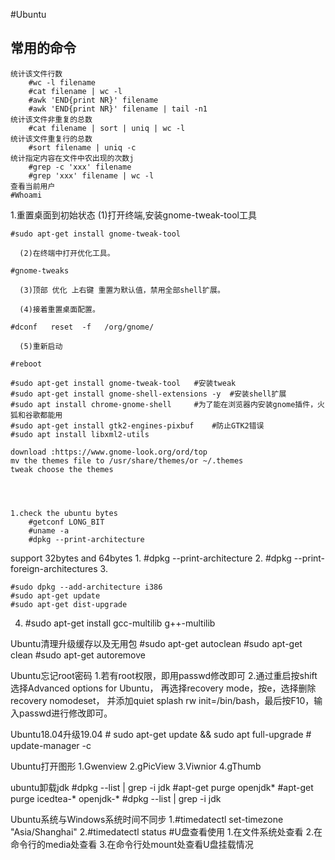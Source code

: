 #Ubuntu
## 常用的命令
	统计该文件行数
		#wc -l filename
		#cat filename | wc -l
		#awk 'END{print NR}' filename
		#awk 'END{print NR}' filename | tail -n1
	统计该文件非重复的总数
		#cat filename | sort | uniq | wc -l
	统计该文件重复行的总数
		#sort filename | uniq -c
	统计指定内容在文件中农出现的次数j
		#grep -c 'xxx' filename
		#grep 'xxx' filename | wc -l
	查看当前用户
	#Whoami

1.重置桌面到初始状态
      (1)打开终端,安装gnome-tweak-tool工具

	#sudo apt-get install gnome-tweak-tool

      (2)在终端中打开优化工具。

	#gnome-tweaks

      (3)顶部 优化 上右键 重置为默认值，禁用全部shell扩展。

      (4)接着重置桌面配置。

	#dconf   reset  -f   /org/gnome/

      (5)重新启动

	#reboot

	#sudo apt-get install gnome-tweak-tool   #安装tweak
	#sudo apt-get install gnome-shell-extensions -y  #安装shell扩展
	#sudo apt install chrome-gnome-shell     #为了能在浏览器内安装gnome插件，火狐和谷歌都能用
	#sudo apt-get install gtk2-engines-pixbuf    #防止GTK2错误
	#sudo apt install libxml2-utils

	download :https://www.gnome-look.org/ord/top
	mv the themes file to /usr/share/themes/or ~/.themes
	tweak choose the themes




	1.check the ubuntu bytes
		#getconf LONG_BIT
		#uname -a
		#dpkg --print-architecture


support 32bytes and 64bytes
1.
	#dpkg --print-architecture
2. 
	#dpkg --print-foreign-architectures
3.

	#sudo dpkg --add-architecture i386
	#sudo apt-get update
	#sudo apt-get dist-upgrade

4.
	#sudo apt-get install gcc-multilib g++-multilib



Ubuntu清理升级缓存以及无用包
	#sudo apt-get autoclean
	#sudo apt-get clean
	#sudo apt-get autoremove

Ubuntu忘记root密码
	1.若有root权限，即用passwd修改即可
	2.通过重启按shift选择Advanced options for Ubuntu，
	再选择recovery mode，按e，选择删除recovery nomodeset，
	并添加quiet splash rw init=/bin/bash，最后按F10，输入passwd进行修改即可。

Ubuntu18.04升级19.04
	# sudo apt-get update && sudo apt full-upgrade
	# update-manager -c


Ubuntu打开图形
	1.Gwenview
	2.gPicView
	3.Viwnior
	4.gThumb

ubuntu卸载jdk
	#dpkg --list | grep -i jdk
	#apt-get purge openjdk*
	#apt-get purge icedtea-* openjdk-*
	#dpkg --list | grep -i jdk


Ubuntu系统与Windows系统时间不同步
	1.#timedatectl set-timezone "Asia/Shanghai"
	2.#timedatectl status 
#U盘查看使用
1.在文件系统处查看
2.在命令行的media处查看
3.在命令行处mount处查看U盘挂载情况

